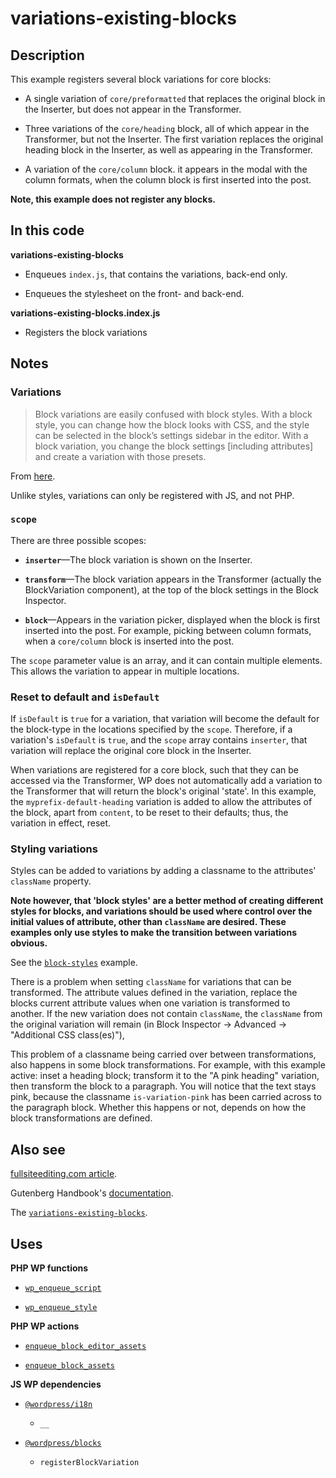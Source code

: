 # variations-existing-blocks

## Description

This example registers several block variations for core blocks:

- A single variation of `core/preformatted` that replaces the original block in the Inserter, but does not appear in the Transformer.

- Three variations of the `core/heading` block, all of which appear in the Transformer, but not the Inserter. The first variation replaces the original heading block in the Inserter, as well as appearing in the Transformer.

- A variation of the `core/column` block. it appears in the modal with the column formats, when the column block is first inserted into the post.

**Note, this example does not register any blocks.**

## In this code

**variations-existing-blocks**

- Enqueues `index.js`, that contains the variations, back-end only.

- Enqueues the stylesheet on the front- and back-end.

**variations-existing-blocks.index.js**

- Registers the block variations

## Notes

### Variations

> Block variations are easily confused with block styles. With a block style, you can change how the block looks with CSS, and the style can be selected in the block’s settings sidebar in the editor. With a block variation, you change the block settings [including attributes] and create a variation with those presets.

From [here](https://fullsiteediting.com/lessons/block-variations/).

Unlike styles, variations can only be registered with JS, and not PHP.

### `scope`

There are three possible scopes:

- **`inserter`**—The block variation is shown on the Inserter.

- **`transform`**—The block variation appears in the Transformer (actually the BlockVariation component), at the top of the block settings in the Block Inspector.

- **`block`**—Appears in the variation picker, displayed when the block is first inserted into the post. For example, picking between column formats, when a `core/column` block is inserted into the post.

The `scope` parameter value is an array, and it can contain multiple elements. This allows the variation to appear in multiple locations.

### Reset to default and `isDefault`

If `isDefault` is `true` for a variation, that variation will become the default for the block-type in the locations specified by the `scope`. Therefore, if a variation's `isDefault` is `true`, and the `scope` array contains `inserter`, that variation will replace the original core block in the Inserter.

When variations are registered for a core block, such that they can be accessed via the Transformer, WP does not automatically add a variation to the Transformer that will return the block's original 'state'. In this example, the `myprefix-default-heading` variation is added to allow the attributes of the block, apart from `content`, to be reset to their defaults; thus, the variation in effect, reset.

### Styling variations

Styles can be added to variations by adding a classname to the attributes' `className` property.

**Note however, that 'block styles' are a better method of creating different styles for blocks, and variations should be used where control over the initial values of attribute, other than `className` are desired. These examples only use styles to make the transition between variations obvious.**

See the [`block-styles`](../block-styles/) example.

There is a problem when setting `className` for variations that can be transformed. The attribute values defined in the variation, replace the blocks current attribute values when one variation is transformed to another. If the new variation does not contain `className`, the `className` from the original variation will remain (in Block Inspector -> Advanced -> "Additional CSS class(es)"),

This problem of a classname being carried over between transformations, also happens in some block transformations. For example, with this example active: inset a heading block; transform it to the "A pink heading" variation, then transform the block to a paragraph. You will notice that the text stays pink, because the classname `is-variation-pink` has been carried across to the paragraph block. Whether this happens or not, depends on how the block transformations are defined.

## Also see

[fullsiteediting.com article](`https://fullsiteediting.com/lessons/block-variations/`).

Gutenberg Handbook's [documentation](https://developer.wordpress.org/block-editor/reference-guides/block-api/block-variations/).

The [`variations-existing-blocks`](../variations-existing-blocks/).

## Uses

**PHP WP functions**

- [`wp_enqueue_script`](https://developer.wordpress.org/reference/functions/wp_enqueue_script/)

- [`wp_enqueue_style`](https://developer.wordpress.org/reference/functions/wp_enqueue_style/)

**PHP WP actions**

- [`enqueue_block_editor_assets`](https://developer.wordpress.org/reference/hooks/enqueue_block_editor_assets/)

- [`enqueue_block_assets`](https://developer.wordpress.org/reference/hooks/enqueue_block_assets/)

**JS WP dependencies**

- [`@wordpress/i18n`](https://developer.wordpress.org/block-editor/reference-guides/packages/packages-i18n/)

  - `__`

- [`@wordpress/blocks`](https://developer.wordpress.org/block-editor/reference-guides/packages/packages-blocks/)

  - `registerBlockVariation`
